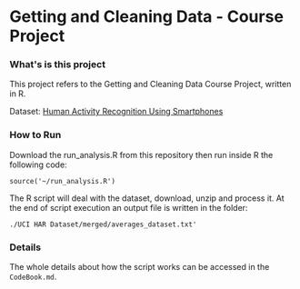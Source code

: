 Getting and Cleaning Data - Course Project
==========================================

### What's is this project

This project refers to the Getting and Cleaning Data Course Project, written in R.

Dataset: [Human Activity Recognition Using Smartphones](http://archive.ics.uci.edu/ml/datasets/Human+Activity+Recognition+Using+Smartphones)

### How to Run

Download the run_analysis.R from this repository then run inside R the following code:

```{r}
source('~/run_analysis.R')
```

The R script will deal with the dataset, download, unzip and process it.
At the end of script execution an output file is written in the folder: 
```{r}
./UCI HAR Dataset/merged/averages_dataset.txt'
```

### Details

The whole details about how the script works can be accessed in the `CodeBook.md`.
